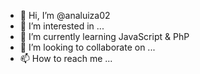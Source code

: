 - 👋 Hi, I’m @analuiza02
- 👀 I’m interested in ...
- 🌱 I’m currently learning JavaScript & PhP
- 💞️ I’m looking to collaborate on ...
- 📫 How to reach me ...

<!---
analuiza02/analuiza02 is a ✨ special ✨ repository because its `README.md` (this file) appears on your GitHub profile.
You can click the Preview link to take a look at your changes.
--->
